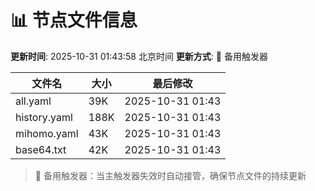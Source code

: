 # 📊 节点文件信息

**更新时间**: 2025-10-31 01:43:58 北京时间
**更新方式**: 🔄 备用触发器

| 文件名 | 大小 | 最后修改 |
|--------|------|----------|
| all.yaml | 39K | 2025-10-31 01:43 |
| history.yaml | 188K | 2025-10-31 01:43 |
| mihomo.yaml | 43K | 2025-10-31 01:43 |
| base64.txt | 42K | 2025-10-31 01:43 |

> 🔄 备用触发器：当主触发器失效时自动接管，确保节点文件的持续更新
